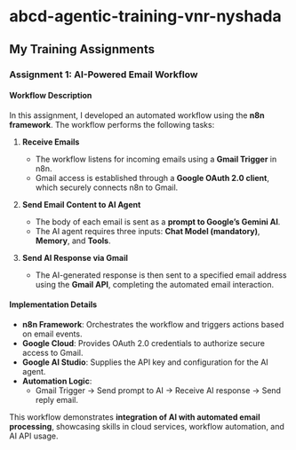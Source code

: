 # abcd-agentic-training-vnr-nyshada

## My Training Assignments

### Assignment 1: AI-Powered Email Workflow

#### Workflow Description
In this assignment, I developed an automated workflow using the **n8n framework**. The workflow performs the following tasks:

1. **Receive Emails**  
   - The workflow listens for incoming emails using a **Gmail Trigger** in n8n.  
   - Gmail access is established through a **Google OAuth 2.0 client**, which securely connects n8n to Gmail.  

2. **Send Email Content to AI Agent**  
   - The body of each email is sent as a **prompt to Google’s Gemini AI**.  
   - The AI agent requires three inputs: **Chat Model (mandatory)**, **Memory**, and **Tools**.  

3. **Send AI Response via Gmail**  
   - The AI-generated response is then sent to a specified email address using the **Gmail API**, completing the automated email interaction.  

#### Implementation Details
- **n8n Framework**: Orchestrates the workflow and triggers actions based on email events.  
- **Google Cloud**: Provides OAuth 2.0 credentials to authorize secure access to Gmail.  
- **Google AI Studio**: Supplies the API key and configuration for the AI agent.  
- **Automation Logic**:  
  - Gmail Trigger → Send prompt to AI → Receive AI response → Send reply email.  

This workflow demonstrates **integration of AI with automated email processing**, showcasing skills in cloud services, workflow automation, and AI API usage.
